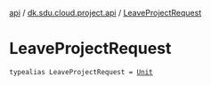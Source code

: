 [api](../index.md) / [dk.sdu.cloud.project.api](index.md) / [LeaveProjectRequest](./-leave-project-request.md)

# LeaveProjectRequest

`typealias LeaveProjectRequest = `[`Unit`](https://kotlinlang.org/api/latest/jvm/stdlib/kotlin/-unit/index.html)